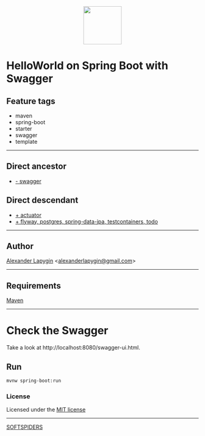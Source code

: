 <div align="center">
    <a href="https://github.com/softspiders/softspiders">
      <img src="https://avatars.githubusercontent.com/u/47006425?v=4"width="100" height="100"/>
    </a>
</div> 

# HelloWorld on Spring Boot with Swagger


## Feature tags

- maven
- spring-boot
- starter
- swagger
- template

---

## Direct ancestor

- [- swagger](https://github.com/AlexanderLapygin/spring-boot-helloworld#readme)

## Direct descendant

- [+ actuator](https://github.com/AlexanderLapygin/spring-boot-actuator#readme)
- [+ flyway, postgres, spring-data-jpa, testcontainers, todo](https://github.com/softspiders/spring-boot-postgres-testcontainers-archunit-restful-swagger-restassured-selenium-hexagonal-todo/tree/spring-boot-psql-testcontainers-todo#readme)

---

## Author

[Alexander Lapygin](https://github.com/AlexanderLapygin) <<alexanderlapygin@gmail.com>>

---

## Requirements

[Maven](https://maven.apache.org/)

---

# Check the Swagger

Take a look at http://localhost:8080/swagger-ui.html.

## Run

```sh
mvnw spring-boot:run
```

### License

Licensed under the [MIT license](./LICENSE)

---

[SOFTSPIDERS](https://github.com/softspiders/softspiders)
